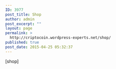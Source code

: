 ```yaml
---
ID: 3977
post_title: Shop
author: admin
post_excerpt: ""
layout: page
permalink: >
  http://criptocoin.wordpress-experts.net/shop/
published: true
post_date: 2015-04-25 05:32:37
---
```

[shop]